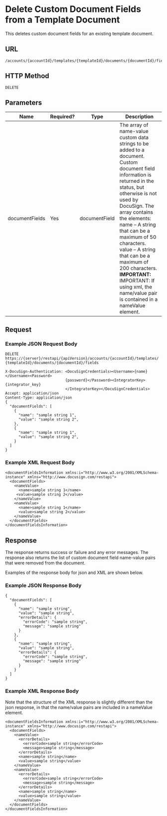 # Delete Custom Document Fields from a Template Document

This deletes custom document fields for an existing template document.

## URL

    /accounts/{accountId}/templates/{templateId}/documents/{documentId}/fields

## HTTP Method

    DELETE

## Parameters

|Name|Required?|Type|Description|
|----|---------|----|-----------|
|documentFields|Yes|documentField|The array of name-value custom data strings to be added to a document. Custom document field information is returned in the status, but otherwise is not used by DocuSign. The array contains the elements:<br/>name – A string that can be a maximum of 50 characters.<br/>value – A string that can be a maximum of 200 characters.<br/>**IMPORTANT:** IMPORTANT: If using xml, the name/value pair is contained in a nameValue element.|

## Request

### Example JSON Request Body

    DELETE https://{server}/restapi/{apiVersion}/accounts/{accountId}/templates/
    {templateId}/documents/{documentId}/fields
    
    X-DocuSign-Authentication: <DocuSignCredentials><Username>{name}</Username><Password>
                               {password}</Password><IntegratorKey>{integrator_key}
                               </IntegratorKey></DocuSignCredentials>
    Accept: application/json
    Content-Type: application/json
    {
      "documentFields": [
        {
          "name": "sample string 1",
          "value": "sample string 2",
        },
        {
          "name": "sample string 1",
          "value": "sample string 2",
        }
      ]
    }

### Example XML Request Body

    <documentFieldsInformation xmlns:i="http://www.w3.org/2001/XMLSchema-instance" xmlns="http://www.docusign.com/restapi">
      <documentFields>
        <nameValue>
          <name>sample string 1</name>
         <value>sample string 2</value>
        </nameValue>
        <nameValue>
          <name>sample string 1</name>
          <value>sample string 2</value>
        </nameValue>
      </documentFields>
    </documentFieldsInformation>

## Response

The response returns success or failure and any error messages. The response also returns the list of custom document field name-value pairs that were removed from the document.

Examples of the response body for json and XML are shown below.

### Example JSON Response Body

    {
      "documentFields": [
        {
          "name": "sample string",
          "value": "sample string",
          "errorDetails": {
            "errorCode": "sample string",
            "message": "sample string"
          }
        },
        {
          "name": "sample string",
          "value": "sample string",
          "errorDetails": {
            "errorCode": "sample string",
            "message": "sample string"
          }
        }
      ]
    }

### Example XML Response Body

Note that the structure of the XML response is slightly different than the json response, in that the name/value pairs are included in a nameValue element.

    <documentFieldsInformation xmlns:i="http://www.w3.org/2001/XMLSchema-instance" xmlns="http://www.docusign.com/restapi">
      <documentFields>
        <nameValue>
          <errorDetails>
            <errorCode>sample string</errorCode>
            <message>sample string</message>
          </errorDetails>
          <name>sample string</name>
          <value>sample string</value>
        </nameValue>
        <nameValue>
          <errorDetails>
            <errorCode>sample string</errorCode>
            <message>sample string</message>
          </errorDetails>
          <name>sample string</name>
          <value>sample string</value>
        </nameValue>
      </documentFields>
    </documentFieldsInformation>
